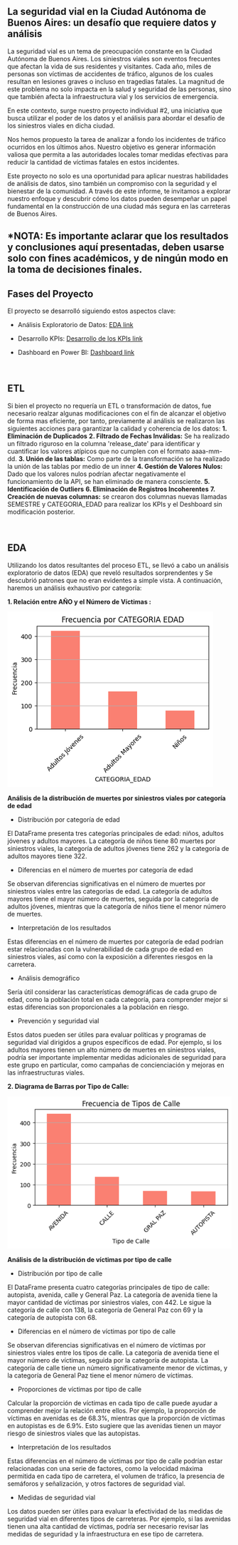 



## La seguridad vial en la Ciudad Autónoma de Buenos Aires: un desafío que requiere datos y análisis

La seguridad vial es un tema de preocupación constante en la Ciudad Autónoma de Buenos Aires. Los siniestros viales son eventos frecuentes que afectan la vida de sus residentes y visitantes. Cada año, miles de personas son víctimas de accidentes de tráfico, algunos de los cuales resultan en lesiones graves o incluso en tragedias fatales. La magnitud de este problema no solo impacta en la salud y seguridad de las personas, sino que también afecta la infraestructura vial y los servicios de emergencia.

En este contexto, surge nuestro proyecto individual #2, una iniciativa que busca utilizar el poder de los datos y el análisis para abordar el desafío de los siniestros viales en dicha ciudad.

Nos hemos propuesto la tarea de analizar a fondo los incidentes de tráfico ocurridos en los últimos años. Nuestro objetivo es generar información valiosa que permita a las autoridades locales tomar medidas efectivas para reducir la cantidad de víctimas fatales en estos incidentes.

Este proyecto no solo es una oportunidad para aplicar nuestras habilidades de análisis de datos, sino también un compromiso con la seguridad y el bienestar de la comunidad. A través de este informe, te invitamos a explorar nuestro enfoque y descubrir cómo los datos pueden desempeñar un papel fundamental en la construcción de una ciudad más segura en las carreteras de Buenos Aires.

*NOTA: Es importante aclarar que los resultados y conclusiones aquí presentadas, deben usarse solo con fines académicos, y de ningún modo en la toma de decisiones finales. 
---

## Fases del Proyecto

El proyecto se desarrolló siguiendo estos aspectos clave:

- Análisis Exploratorio de Datos: [EDA link](https://github.com/alexxcode/Proyecto-2-DA/blob/main/EDA.ipynb)

- Desarrollo KPIs: [Desarrollo de los KPIs link](https://github.com/alexxcode/Proyecto-2-DA/blob/main/KPI.ipynb)

- Dashboard en Power BI: [Dashboard link](https://github.com/alexxcode/Proyecto-2-DA/blob/main/Dashboard.pbix)

</br>

## ETL

Si bien el proyecto no requería un ETL o transformación de datos, fue necesario realzar algunas modificaciones con el fin de alcanzar el objetivo de forma mas eficiente, por tanto, previamente al análisis se realizaron las siguientes acciones para garantizar la calidad y coherencia de los datos:
**1. Eliminación de Duplicados** 
**2. Filtrado de Fechas Inválidas:** Se ha realizado un filtrado riguroso en la columna 'release_date' para identificar y cuantificar los valores atípicos que no cumplen con el formato aaaa-mm-dd. 
**3. Unión de las tablas:** Como parte de la transformación se ha realizado la unión de las tablas por medio de un inner 
**4. Gestión de Valores Nulos:** Dado que los valores nulos podrían afectar negativamente el funcionamiento de la API, se han eliminado de manera consciente. 
**5. Identificación de Outliers** 
**6. Eliminación de Registros Incoherentes** 
**7. Creación de nuevas columnas:** se crearon dos columnas nuevas llamadas SEMESTRE y CATEGORIA_EDAD  para realizar los KPIs y el Deshboard sin modificación posterior. 

</br>


## EDA

Utilizando los datos resultantes del proceso ETL, se llevó a cabo un análisis exploratorio de datos (EDA) que reveló resultados sorprendentes y Se descubrió patrones que no eran evidentes a simple vista.
A continuación, haremos un análisis exhaustivo por categoría:

**1. Relación entre AÑO y el Número de Víctimas :**

![Relación entre EDAD y el Número de Víctimas](https://github.com/alexxcode/Proyecto-2-DA/blob/main/images/edad_victimas.png)

**Análisis de la distribución de muertes por siniestros viales por categoría de edad**

- Distribución por categoría de edad

El DataFrame presenta tres categorías principales de edad: niños, adultos jóvenes y adultos mayores. La categoría de niños tiene 80 muertes por siniestros viales, la categoría de adultos jóvenes tiene 262 y la categoría de adultos mayores tiene 322.

- Diferencias en el número de muertes por categoría de edad

Se observan diferencias significativas en el número de muertes por siniestros viales entre las categorías de edad. La categoría de adultos mayores tiene el mayor número de muertes, seguida por la categoría de adultos jóvenes, mientras que la categoría de niños tiene el menor número de muertes.

- Interpretación de los resultados

Estas diferencias en el número de muertes por categoría de edad podrían estar relacionadas con la vulnerabilidad de cada grupo de edad en siniestros viales, así como con la exposición a diferentes riesgos en la carretera.

- Análisis demográfico

Sería útil considerar las características demográficas de cada grupo de edad, como la población total en cada categoría, para comprender mejor si estas diferencias son proporcionales a la población en riesgo.

- Prevención y seguridad vial

Estos datos pueden ser útiles para evaluar políticas y programas de seguridad vial dirigidos a grupos específicos de edad. Por ejemplo, si los adultos mayores tienen un alto número de muertes en siniestros viales, podría ser importante implementar medidas adicionales de seguridad para este grupo en particular, como campañas de concienciación y mejoras en las infraestructuras viales.

**2. Diagrama de Barras por Tipo de Calle:**

![Diagrama de Barras por Tipo de Calle](https://github.com/alexxcode/Proyecto-2-DA/blob/main/images/diagrama_calle.png)


**Análisis de la distribución de víctimas por tipo de calle**

- Distribución por tipo de calle

El DataFrame presenta cuatro categorías principales de tipo de calle: autopista, avenida, calle y General Paz. La categoría de avenida tiene la mayor cantidad de víctimas por siniestros viales, con 442. Le sigue la categoría de calle con 138, la categoría de General Paz con 69 y la categoría de autopista con 68.

- Diferencias en el número de víctimas por tipo de calle

Se observan diferencias significativas en el número de víctimas por siniestros viales entre los tipos de calle. La categoría de avenida tiene el mayor número de víctimas, seguida por la categoría de autopista. La categoría de calle tiene un número significativamente menor de víctimas, y la categoría de General Paz tiene el menor número de víctimas.

- Proporciones de víctimas por tipo de calle

Calcular la proporción de víctimas en cada tipo de calle puede ayudar a comprender mejor la relación entre ellos. Por ejemplo, la proporción de víctimas en avenidas es de 68.3%, mientras que la proporción de víctimas en autopistas es de 6.9%. Esto sugiere que las avenidas tienen un mayor riesgo de siniestros viales que las autopistas.

- Interpretación de los resultados

Estas diferencias en el número de víctimas por tipo de calle podrían estar relacionadas con una serie de factores, como la velocidad máxima permitida en cada tipo de carretera, el volumen de tráfico, la presencia de semáforos y señalización, y otros factores de seguridad vial.

- Medidas de seguridad vial

Los datos pueden ser útiles para evaluar la efectividad de las medidas de seguridad vial en diferentes tipos de carreteras. Por ejemplo, si las avenidas tienen una alta cantidad de víctimas, podría ser necesario revisar las medidas de seguridad y la infraestructura en ese tipo de carretera.
